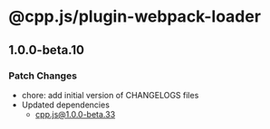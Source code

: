 # @cpp.js/plugin-webpack-loader

## 1.0.0-beta.10

### Patch Changes

- chore: add initial version of CHANGELOGS files
- Updated dependencies
  - cpp.js@1.0.0-beta.33
